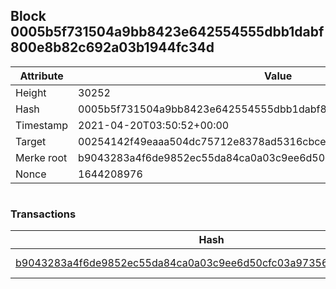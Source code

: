 ## Block 0005b5f731504a9bb8423e642554555dbb1dabf800e8b82c692a03b1944fc34d

Attribute | Value
--- | ---
Height | 30252
Hash | 0005b5f731504a9bb8423e642554555dbb1dabf800e8b82c692a03b1944fc34d
Timestamp | 2021-04-20T03:50:52+00:00
Target | 00254142f49eaaa504dc75712e8378ad5316cbcead634704b3734b6271167cc4
Merke root | b9043283a4f6de9852ec55da84ca0a03c9ee6d50cfc03a9735622d570fc692a0
Nonce | 1644208976

```

```

### Transactions

Hash | Amount
--- | ---
[b9043283a4f6de9852ec55da84ca0a03c9ee6d50cfc03a9735622d570fc692a0](b9043283a4f6de9852ec55da84ca0a03c9ee6d50cfc03a9735622d570fc692a0.md) | 10.00000000 SKEPTI 
